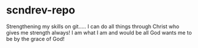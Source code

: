# scndrev-repo
Strengthening my skills on git.....
I can do all things through Christ who gives me strength always!
I am what I am and would be all God wants me to be by the grace of God!
